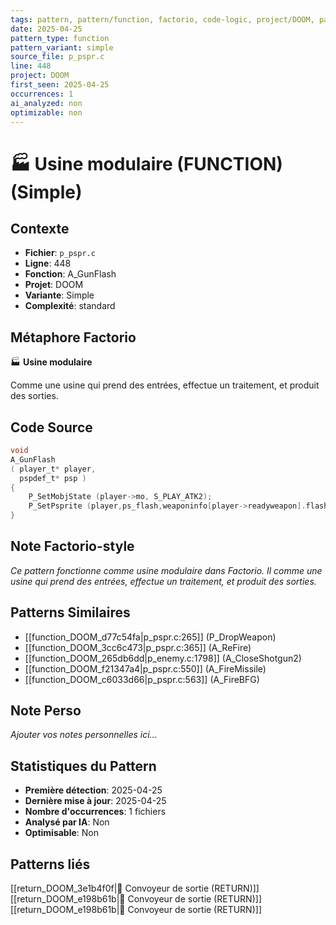 ```yaml
---
tags: pattern, pattern/function, factorio, code-logic, project/DOOM, pattern/variant/simple
date: 2025-04-25
pattern_type: function
pattern_variant: simple
source_file: p_pspr.c
line: 448
project: DOOM
first_seen: 2025-04-25
occurrences: 1
ai_analyzed: non
optimizable: non
---
```


# 🏭 Usine modulaire (FUNCTION) (Simple)

## Contexte
- **Fichier**: `p_pspr.c`
- **Ligne**: 448
- **Fonction**: A_GunFlash
- **Projet**: DOOM
- **Variante**: Simple
- **Complexité**: standard

## Métaphore Factorio
🏭 **Usine modulaire**

Comme une usine qui prend des entrées, effectue un traitement, et produit des sorties.

## Code Source
```c
void
A_GunFlash
( player_t*	player,
  pspdef_t*	psp ) 
{
    P_SetMobjState (player->mo, S_PLAY_ATK2);
    P_SetPsprite (player,ps_flash,weaponinfo[player->readyweapon].flashstate);
}
```

## Note Factorio-style
*Ce pattern fonctionne comme usine modulaire dans Factorio. Il comme une usine qui prend des entrées, effectue un traitement, et produit des sorties.*

## Patterns Similaires
- [[function_DOOM_d77c54fa|p_pspr.c:265]] (P_DropWeapon)
- [[function_DOOM_3cc6c473|p_pspr.c:365]] (A_ReFire)
- [[function_DOOM_265db6dd|p_enemy.c:1798]] (A_CloseShotgun2)
- [[function_DOOM_f21347a4|p_pspr.c:550]] (A_FireMissile)
- [[function_DOOM_c6033d66|p_pspr.c:563]] (A_FireBFG)

## Note Perso
*Ajouter vos notes personnelles ici...*

## Statistiques du Pattern
- **Première détection**: 2025-04-25
- **Dernière mise à jour**: 2025-04-25
- **Nombre d'occurrences**: 1 fichiers
- **Analysé par IA**: Non
- **Optimisable**: Non

## Patterns liés
[[return_DOOM_3e1b4f0f|🚚 Convoyeur de sortie (RETURN)]]
[[return_DOOM_e198b61b|🚚 Convoyeur de sortie (RETURN)]]
[[return_DOOM_e198b61b|🚚 Convoyeur de sortie (RETURN)]]

